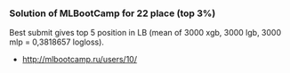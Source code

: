 ### Solution of MLBootCamp for 22 place (top 3%)
Best submit gives top 5 position in LB (mean of 3000 xgb, 3000 lgb, 3000 mlp = 0,3818657 logloss).
* http://mlbootcamp.ru/users/10/

